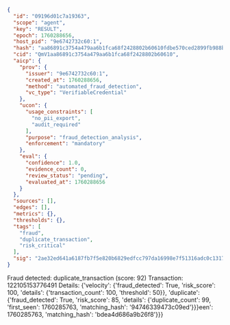 ```json
{
  "id": "09196d01c7a19363",
  "scope": "agent",
  "key": "RESULT",
  "epoch": 1760288656,
  "host_pid": "9e6742732c60:1",
  "hash": "aa86891c3754a479aa6b1fca68f2428802b60610fdbe570ced2899fb988b9205",
  "cid": "QmV1aa86891c3754a479aa6b1fca68f2428802b60610",
  "aicp": {
    "prov": {
      "issuer": "9e6742732c60:1",
      "created_at": 1760288656,
      "method": "automated_fraud_detection",
      "vc_type": "VerifiableCredential"
    },
    "ucon": {
      "usage_constraints": [
        "no_pii_export",
        "audit_required"
      ],
      "purpose": "fraud_detection_analysis",
      "enforcement": "mandatory"
    },
    "eval": {
      "confidence": 1.0,
      "evidence_count": 0,
      "review_status": "pending",
      "evaluated_at": 1760288656
    }
  },
  "sources": [],
  "edges": [],
  "metrics": {},
  "thresholds": {},
  "tags": [
    "fraud",
    "duplicate_transaction",
    "risk_critical"
  ],
  "sig": "2ae32ed641a6187fb7f5e820b6829edfcc797da16998e7f51316adc0c131737e"
}
```

Fraud detected: duplicate_transaction (score: 92)
Transaction: 122105153776491
Details: {'velocity': {'fraud_detected': True, 'risk_score': 100, 'details': {'transaction_count': 100, 'threshold': 50}}, 'duplicate': {'fraud_detected': True, 'risk_score': 85, 'details': {'duplicate_count': 99, 'first_seen': 1760285763, 'matching_hash': '94746339473c09ed'}}}een': 1760285763, 'matching_hash': 'bdea4d686a9b26f8'}}}